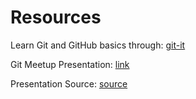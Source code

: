 # Resources

Learn Git and GitHub basics through: [git-it](https://github.com/jlord/git-it-electron)

Git Meetup Presentation: [link](https://vaibhavk.github.io/presentations)

Presentation Source: [source](https://github.com/vaibhavk/presentations)
